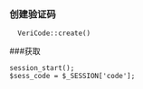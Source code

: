 ### 创建验证码
```
  VeriCode::create()
```
###获取
```
session_start();
$sess_code = $_SESSION['code'];
```
